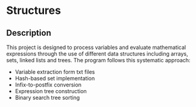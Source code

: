 # Structures

## Description

This project is designed to process variables and evaluate mathematical expressions through the use of different data structures including arrays, sets, linked lists and trees. The program follows this systematic approach:

* Variable extraction form txt files
* Hash-based set implementation
* Infix-to-postfix conversion
* Expression tree construction
* Binary search tree sorting
